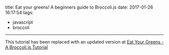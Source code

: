 title: Eat your greens! A beginners guide to Broccoli.js
date: 2017-01-26 16:17:54
tags: 
- javascript
- broccoli
---

This tutorial has been replaced with an updated version at [Eat Your Greens - A Broccoli.js Tutorial](/broccolijs/)
